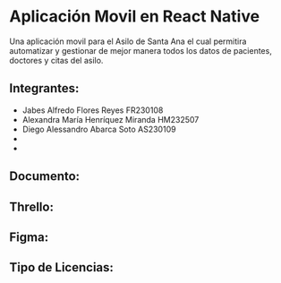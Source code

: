 
# Aplicación Movil en React Native

Una aplicación movil para el Asilo de Santa Ana el cual permitira automatizar y gestionar de mejor manera todos los datos de pacientes, doctores y citas del asilo.

## Integrantes:
- Jabes Alfredo Flores Reyes FR230108
- Alexandra María Henríquez Miranda HM232507
- Diego Alessandro Abarca Soto AS230109
- 
- 

## Documento:

## Thrello:

## Figma:

## Tipo de Licencias:
